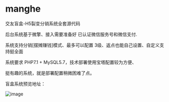 # manghe
交友盲盒-H5裂变分销系统全套源代码

后台系统基于微擎、接入需要准备好 已认证微信服务号和微信支付.

系统支持分销[摆摊赚钱]模式、最多可以配置 3级、返点也能自己设置、自定义支持挺全面

系统要求 PHP7.1 + MySQL5.7，技术部署使用宝塔配置较为方便、

挺有趣的系统，就是部署配置稍微困难了点。

盲盒系统预览地址：

![image](https://quyingyong.oss-accelerate.aliyuncs.com/images/2/2021/10/IviVBWzWBAEOi4BwttTBB4i4GQ338Z.png)
